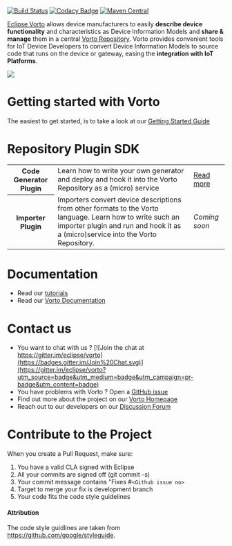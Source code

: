 [![Build Status](https://travis-ci.org/eclipse/vorto.svg?branch=development)](https://travis-ci.org/eclipse/vorto)
[![Codacy Badge](https://api.codacy.com/project/badge/Grade/569649bfe2594bedae2cd172e5ee0741)](https://www.codacy.com/app/alexander-edelmann/vorto?utm_source=github.com&amp;utm_medium=referral&amp;utm_content=eclipse/vorto&amp;utm_campaign=Badge_Grade)
[![Maven Central](https://maven-badges.herokuapp.com/maven-central/org.eclipse.vorto/parent/badge.svg)](https://maven-badges.herokuapp.com/maven-central/org.eclipse.vorto/parent)

[Eclipse Vorto](http://www.eclipse.org/vorto) allows device manufacturers to easily **describe device functionality** and characteristics as Device Information Models and **share & manage** them in a central [Vorto Repository](http://vorto.eclipse.org). Vorto provides convenient tools for IoT Device Developers to convert Device Information Models to source code that runs on the device or gateway, easing the **integration with IoT Platforms**.

<img src="website/static/images/vorto_cover.png"/>


# Getting started with Vorto 

The easiest to get started, is to take a look at our [Getting Started Guide](https://www.eclipse.org/vorto/gettingstarted/)

# Repository Plugin SDK

<table>
	<tr>
		<th>Code Generator Plugin</th>
		<td>Learn how to write your own generator and deploy and hook it into the Vorto Repository as a (micro) service</td>
		<td><a href="plugin-sdk/Readme.md">Read more</a></td>
	</tr>
	<tr>
		<th>Importer Plugin</th>
		<td>Importers convert device descriptions from other formats to the Vorto language. Learn how to write such an importer plugin and run and hook it as a (micro)service into the Vorto Repository.</td>
		<td><i>Coming soon</i></td>
	</tr>
</table>

# Documentation

- Read our [tutorials](https://www.eclipse.org/vorto/tutorials/)
- Read our [Vorto Documentation](https://www.eclipse.org/vorto/documentation)

# Contact us
 - You want to chat with us ? [![Join the chat at https://gitter.im/eclipse/vorto](https://badges.gitter.im/Join%20Chat.svg)](https://gitter.im/eclipse/vorto?utm_source=badge&utm_medium=badge&utm_campaign=pr-badge&utm_content=badge)
 - You have problems with Vorto ? Open a [GitHub issue](https://github.com/eclipse/vorto/issues)
 - Find out more about the project on our [Vorto Homepage](http://www.eclipse.org/vorto)
 - Reach out to our developers on our [Discussion Forum](http://eclipse.org/forums/eclipse.vorto) 

# Contribute to the Project

When you create a Pull Request, make sure:

1. You have a valid CLA signed with Eclipse
2. All your commits are signed off (git commit -s)
3. Your commit message contains "Fixes #`<Github issue no>`
4. Target to merge your fix is development branch
5. Your code fits the code style guidelines


#### Attribution
The code style guidlines are taken from https://github.com/google/styleguide.




